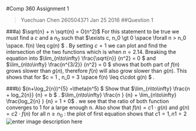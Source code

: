 #Comp 360 Assignment 1
> Yuechuan Chen 260504371 
> Jan 25 2016
##Question 1 

###a) $\sqrt{n} + n \sqrt{n} = O(n^2)$ 
For this statement to be true we must find a $c$ and a $n_0$ such that $\exists c, n_0 \gt 0 \space \forall n > n_0 \space. f(n) \leq cg(n) $ . By setting $c=1$ we can plot and find the intersection of the two functions which is when $n=2.14$. 
Breaking the equation into $\lim_{n\to\infty} \frac{\sqrt{n}} {n^2} = 0 $  and  $\lim_{n\to\infty} \frac{n^{3/2}} {n^2} = 0 $ shows that both part of $f(n)$ grows slower than $g(n)$, therefore $f(n)$ will also grow slower than $g(n)$.
This shows that for $c = 1 , n_0 = 3 \space f(n) \leq c\cdot g(n) $ . 

###b) $(n+\log_2{n})^{5} =\theta(n^5) $ 
Show that $\lim_{n\to\infty} \frac{n + log_2{n}} {n} = b $  .
 $\lim_{n\to\infty} \frac{n } {n} + \lim_{n\to\infty} \frac{log_2{n} } {n} = 1 + 0$  . we see that the ratio of both function converges to 1 for a large enough n. Also show that $f(n) = c1\cdot g(n)$ and $g(n) = c2 \cdot f(n)$ for all $n \geq n_0$ : 
 the plot of first equation shows that $c1 = 1 , n1 = 2$
         ![enter image description here](https://lh3.googleusercontent.com/-9vZaCryYX2Y/VqZ2iDmV4XI/AAAAAAAACRQ/kzsnrvVRSgY/s0/Selection_098.jpg "Selection_098.jpg")
 
 